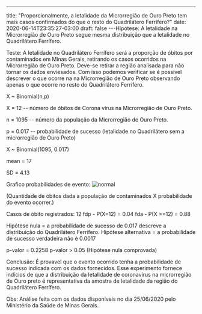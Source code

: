 ---
title: "Proporcionalmente, a letalidade da Microrregião de Ouro Preto tem mais casos confirmados do que o resto do Quadrilátero Ferrífero?"
date: 2020-06-14T23:35:27-03:00
draft: false
---Hipótese:
A letalidade na Microrregião de Ouro Preto segue mesma distribuição que a letalidade no Quadrilátero Ferrífero.

Teste:
A letalidade no Quadrilátero Ferrífero será a proporção de óbitos por contaminados em Minas Gerais, retirando os casos ocorridos na Microrregião de Ouro Preto. Deve-se retirar a região analisada para não tornar os dados enviesados. 
Com isso podemos verificar se é possível descrever o que ocorre na na Microrregião de Ouro Preto observando apenas o que ocorre no resto do Quadrilátero Ferrífero.

X ~ Binomial(n,p)

X = 12 -- número de óbitos de Corona vírus na Microrregião de Ouro Preto.

n = 1095 -- número da população da Microrregião de Ouro Preto.

p = 0.017 -- probabilidade de sucesso (letalidade no Quadrilátero sem a microrregião de Ouro Preto)

X ~ Binomial(1095, 0.017)

mean = 17

SD = 4.13

Grafico probabilidades de evento:
![normal](/grafico_site_op.jpg)

(Quantidade de óbitos dada a população de contaminados X probabilidade do evento ocorrer.)

Casos de óbito registrados: 12
fdp - P(X=12) = 0.04
fda - P(X >=12) = 0.88

Hipótese nula = a probabilidade de sucesso de 0.017 descreve a distribuição do Quadrilátero Ferrífero.
Hipótese alternativa = a probabilidade de sucesso verdadeira não é 0.0017

p-valor = 0.2258
p-valor > 0.05 (Hipótese nula comprovada)

Conclusão:
É provavel que o evento ocorrido tenha a probabilidade de sucesso indicada com os dados fornecidos.
Esse experimento fornece indícios de que a distribuição da letalidade de coronavírus na microrregião de Ouro preto é representativa da amostra de letalidade da região do Quadrilátero Ferrífero.


Obs: Análise feita com os dados disponíveis no dia 25/06/2020 pelo Ministério da Saúde de Minas Gerais.